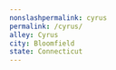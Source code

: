 ```yaml
---
﻿nonslashpermalink: cyrus
permalink: /cyrus/
alley: Cyrus
city: Bloomfield
state: Connecticut
---
```

